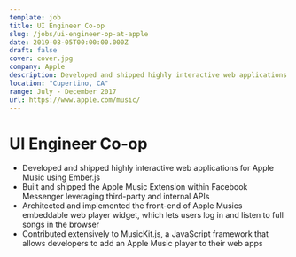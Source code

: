 ```yaml
---
template: job
title: UI Engineer Co-op
slug: /jobs/ui-engineer-op-at-apple
date: 2019-08-05T00:00:00.000Z
draft: false
cover: cover.jpg
company: Apple
description: Developed and shipped highly interactive web applications for Apple Music using Ember.js
location: "Cupertino, CA"
range: July - December 2017
url: https://www.apple.com/music/
---
```


# UI Engineer Co-op

- Developed and shipped highly interactive web applications for Apple Music using Ember.js
- Built and shipped the Apple Music Extension within Facebook Messenger leveraging third-party and internal APIs
- Architected and implemented the front-end of Apple Musics embeddable web player widget, which lets users log in and listen to full songs in the browser
- Contributed extensively to MusicKit.js, a JavaScript framework that allows developers to add an Apple Music player to their web apps
